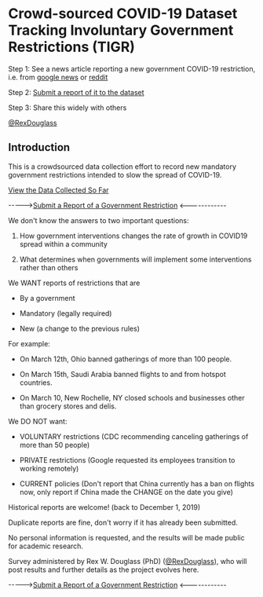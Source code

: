 # Crowd-sourced COVID-19 Dataset Tracking Involuntary Government Restrictions (TIGR)

Step 1: See a news article reporting a new government COVID-19 restriction, i.e. from [google news](https://news.google.com/search?q=covid&hl=en-US) or [reddit](https://www.reddit.com/r/Coronavirus/)

Step 2: [Submit a report of it to the dataset](https://forms.gle/ESytGHMzUTvNf6RJA)

Step 3: Share this widely with others

[@RexDouglass](https://twitter.com/RexDouglass)

## Introduction 

This is a crowdsourced data collection effort to record new mandatory government restrictions intended to slow the spread of COVID-19. 

[View the Data Collected So Far](https://rexdouglass.github.io/TIGR/TIGR_landing_page.nb.html)

----->[Submit a Report of a Government Restriction](https://forms.gle/ESytGHMzUTvNf6RJA) <------------


We don't know the answers to two important questions:

1) How government interventions changes the rate of growth in COVID19 spread within a community

2) What determines when governments will implement some interventions rather than others

We WANT reports of restrictions that are

* By a government

* Mandatory (legally required)

* New (a change to the previous rules)

For example:

* On March 12th, Ohio banned gatherings of more than 100 people.

* On March 15th, Saudi Arabia banned flights to and from hotspot countries.

* On March 10, New Rochelle, NY closed schools and businesses other than grocery stores and delis.

We DO NOT want:

* VOLUNTARY restrictions (CDC recommending canceling gatherings of more than 50 people)

* PRIVATE restrictions (Google requested its employees transition to working remotely)

* CURRENT policies (Don't report that China currently has a ban on flights now, only report if China made the CHANGE on the date you give)


Historical reports are welcome! (back to December 1, 2019)

Duplicate reports are fine, don't worry if it has already been submitted.

No personal information is requested, and the results will be made public for academic research.

Survey administered by Rex W. Douglass (PhD) ([@RexDouglass](https://twitter.com/RexDouglass)), who will post results and further details as the project evolves  here. 

----->[Submit a Report of a Government Restriction](https://forms.gle/ESytGHMzUTvNf6RJA) <------------


